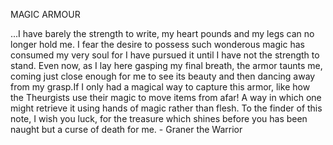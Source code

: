 MAGIC ARMOUR  
  
...I have barely the strength to write, my heart pounds and my legs can no longer hold me. I fear the desire to possess such wonderous magic has consumed my very soul for I have pursued it until I have not the strength to stand. Even now, as I lay here gasping my final breath, the armor taunts me, coming just close enough for me to see its beauty and then dancing away from my grasp.If I only had a magical way to capture this armor, like how the Theurgists use their magic to move items from afar! A way in which one might retrieve it using hands of magic rather than flesh. To the finder of this note, I wish you luck, for the treasure which shines before you has been naught but a curse of death for me. - Graner the Warrior  